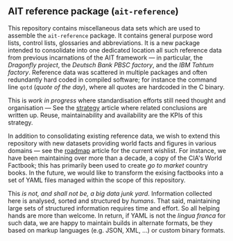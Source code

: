 
## AIT reference package (`ait-reference`)

This repository contains miscellaneous data sets which are used to assemble the `ait-reference` package. It contains general
purpose word lists, control lists, glossaries and abbreviations. It is a new package intended to consolidate into one dedicatєd
location all such reference data from previous incarnations of the AIT framework — in particular, the _Dragonfly project_,
the _Deutsch Bank PBSC factory_, and the _IBM Tahtum factory_. Reference data was scattered in multiple packages and often
redundantly hard coded in compiled software; for instance the command line `qotd` (_quote of the day_), where all quotes are
hardcoded in the C binary.

This is _work in progress_ where standardisation efforts still need thought and organisation — See the [strategy](Strategy.md)
article where related conclusions are written up. Reuse, maintainability and availability are the KPIs of this strategy.

In addition to consolidating existing reference data, we wish to extend this repository with new datasets providing world facts
and figures in various domains — see the [roadmap](Roadmap.md) article for the current wishlist. For instance, we have been
maintaining over more than a decade, a copy of the CIA's World Factbook; this has primarily been used to create _go to market_
country books. In the future, we would like to transform the exising factbooks into a set of YAML files managed within the
scope of this repository.

This _is not, and shall not be, a big data junk yard_. Information collected here is analysed, sorted and structured by _humans_.
That said, maintaining large sets of structured information requires time and effort. So all helping hands are more than
welcome. In return, if YAML is not the _lingua franca_ for such data, we are happy to maintain builds in alternate formats,
be they based on markup languages (e.g. JSON, XML, …) or custom binary formats.

<!-- vim: set digraph et nospell syn=md :-->
